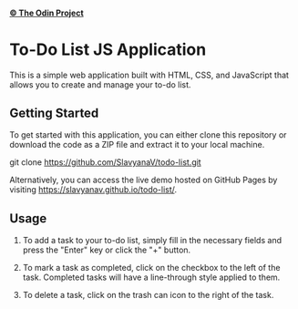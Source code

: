 #### [© The Odin Project](https://www.theodinproject.com/)

# To-Do List JS Application

This is a simple web application built with HTML, CSS, and JavaScript that allows you to create and manage your to-do list.

## Getting Started

To get started with this application, you can either clone this repository or download the code as a ZIP file and extract it to your local machine.

git clone https://github.com/SlavyanaV/todo-list.git

Alternatively, you can access the live demo hosted on GitHub Pages by visiting https://slavyanav.github.io/todo-list/.

## Usage

1. To add a task to your to-do list, simply fill in the necessary fields and press the "Enter" key or click the "+" button.

2. To mark a task as completed, click on the checkbox to the left of the task. Completed tasks will have a line-through style applied to them.

3. To delete a task, click on the trash can icon to the right of the task.
